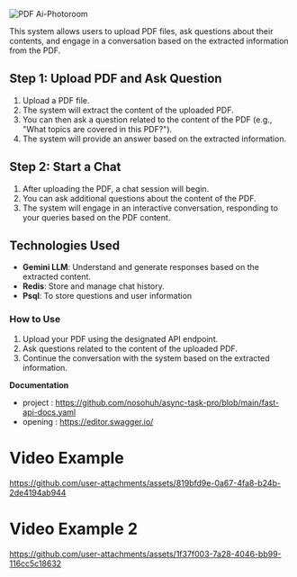 
![PDF Ai-Photoroom](https://github.com/user-attachments/assets/cf65b974-4d30-49bd-8678-5c09b7b594e4)

This system allows users to upload PDF files, ask questions about their contents, and engage in a conversation based on the extracted information from the PDF.

## Step 1: Upload PDF and Ask Question

1. Upload a PDF file.
2. The system will extract the content of the uploaded PDF.
3. You can then ask a question related to the content of the PDF (e.g., "What topics are covered in this PDF?").
4. The system will provide an answer based on the extracted information.

## Step 2: Start a Chat

1. After uploading the PDF, a chat session will begin.
2. You can ask additional questions about the content of the PDF.
3. The system will engage in an interactive conversation, responding to your queries based on the PDF content.

## Technologies Used

- **Gemini LLM**: Understand and generate responses based on the extracted content.
- **Redis**: Store and manage chat history.
- **Psql**: To store questions and user information

### How to Use

1. Upload your PDF using the designated API endpoint.
2. Ask questions related to the content of the uploaded PDF.
3. Continue the conversation with the system based on the extracted information.

**Documentation**
- project : https://github.com/nosohuh/async-task-pro/blob/main/fast-api-docs.yaml
- opening : https://editor.swagger.io/

# Video Example
https://github.com/user-attachments/assets/819bfd9e-0a67-4fa8-b24b-2de4194ab944

# Video Example 2

https://github.com/user-attachments/assets/1f37f003-7a28-4046-bb99-116cc5c18632




